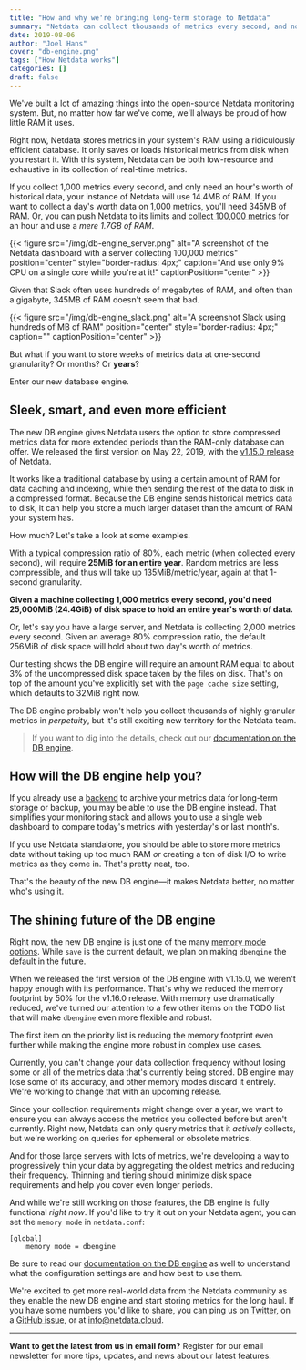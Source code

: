 ```yaml
---
title: "How and why we're bringing long-term storage to Netdata"
summary: "Netdata can collect thousands of metrics every second, and now it can efficiently store that valuable data for the long haul."
date: 2019-08-06
author: "Joel Hans"
cover: "db-engine.png"
tags: ["How Netdata works"]
categories: []
draft: false
---
```


We've built a lot of amazing things into the open-source [Netdata](https://github.com/netdata/netdata) monitoring system. But, no matter how far we've come, we'll always be proud of how little RAM it uses.

Right now, Netdata stores metrics in your system's RAM using a ridiculously efficient database. It only saves or loads historical metrics from disk when you restart it. With this system, Netdata can be both low-resource and exhaustive in its collection of real-time metrics.

<!--more-->

If you collect 1,000 metrics every second, and only need an hour's worth of historical data, your instance of Netdata will use 14.4MB of RAM. If you want to collect a day's worth data on 1,000 metrics, you'll need 345MB of RAM. Or, you can push Netdata to its limits and [collect 100,000 metrics](https://github.com/netdata/netdata/issues/1323) for an hour and use a *mere 1.7GB of RAM*.

{{< figure src="/img/db-engine_server.png" alt="A screenshot of the Netdata dashboard with a server collecting 100,000 metrics" position="center" style="border-radius: 4px;" caption="And use only 9% CPU on a single core while you're at it!" captionPosition="center" >}}

Given that Slack often uses hundreds of megabytes of RAM, and often than a gigabyte, 345MB of RAM doesn't seem that bad.

{{< figure src="/img/db-engine_slack.png" alt="A screenshot Slack using hundreds of MB of RAM" position="center" style="border-radius: 4px;" caption="" captionPosition="center" >}}

But what if you want to store weeks of metrics data at one-second granularity? Or months? Or **years**?

Enter our new database engine.

## Sleek, smart, and even more efficient

The new DB engine gives Netdata users the option to store compressed metrics data for more extended periods than the RAM-only database can offer. We released the first version on May 22, 2019, with the [v1.15.0 release](https://github.com/netdata/netdata/releases/tag/v1.15.0) of Netdata.

It works like a traditional database by using a certain amount of RAM for data caching and indexing, while then sending the rest of the data to disk in a compressed format. Because the DB engine sends historical metrics data to disk, it can help you store a much larger dataset than the amount of RAM your system has.

How much? Let's take a look at some examples.

With a typical compression ratio of 80%, each metric (when collected every second), will require **25MiB for an entire year**. Random metrics are less compressible, and thus will take up 135MiB/metric/year, again at that 1-second granularity.

**Given a machine collecting 1,000 metrics every second, you'd need 25,000MiB (24.4GiB) of disk space to hold an entire year's worth of data.**

Or, let's say you have a large server, and Netdata is collecting 2,000 metrics every second. Given an average 80% compression ratio, the default 256MiB of disk space will hold about two day's worth of metrics.

Our testing shows the DB engine will require an amount RAM equal to about 3% of the uncompressed disk space taken by the files on disk. That's on top of the amount you've explicitly set with the `page cache size` setting, which defaults to 32MiB right now.

The DB engine probably won't help you collect thousands of highly granular metrics in *perpetuity*, but it's still exciting new territory for the Netdata team.

> If you want to dig into the details, check out our [documentation on the DB engine](https://docs.netdata.cloud/database/engine/).

## How will the DB engine help you?

If you already use a [backend](https://docs.netdata.cloud/backends/) to archive your metrics data for long-term storage or backup, you may be able to use the DB engine instead. That simplifies your monitoring stack and allows you to use a single web dashboard to compare today's metrics with yesterday's or last month's.

If you use Netdata standalone, you should be able to store more metrics data without taking up too much RAM *or* creating a ton of disk I/O to write metrics as they come in. That's pretty neat, too.

That's the beauty of the new DB engine—it makes Netdata better, no matter who's using it.

## The shining future of the DB engine

Right now, the new DB engine is just one of the many [memory mode options](https://docs.netdata.cloud/database/#memory-modes). While `save` is the current default, we plan on making `dbengine` the default in the future.

When we released the first version of the DB engine with v1.15.0, we weren't happy enough with its performance. That's why we reduced the memory footprint by 50% for the v1.16.0 release. With memory use dramatically reduced, we've turned our attention to a few other items on the TODO list that will make `dbengine` even more flexible and robust.

The first item on the priority list is reducing the memory footprint even further while making the engine more robust in complex use cases.

Currently, you can't change your data collection frequency without losing some or all of the metrics data that's currently being stored. DB engine may lose some of its accuracy, and other memory modes discard it entirely. We're working to change that with an upcoming release.

Since your collection requirements might change over a year, we want to ensure you can always access the metrics you collected before but aren't currently. Right now, Netdata can only query metrics that it *actively* collects, but we're working on queries for ephemeral or obsolete metrics. 

And for those large servers with lots of metrics, we're developing a way to progressively thin your data by aggregating the oldest metrics and reducing their frequency. Thinning and tiering should minimize disk space requirements and help you cover even longer periods.

And while we're still working on those features, the DB engine is fully functional *right now*. If you'd like to try it out on your Netdata agent, you can set the `memory mode` in `netdata.conf`:

```
[global]
    memory mode = dbengine
```

Be sure to read our [documentation on the DB engine](https://docs.netdata.cloud/database/engine/) as well to understand what the configuration settings are and how best to use them.

We're excited to get more real-world data from the Netdata community as they enable the new DB engine and start storing metrics for the long haul. If you have some numbers you'd like to share, you can ping us on [Twitter](https://twitter.com/linuxnetdata), on a [GitHub issue](https://github.com/netdata/netdata/issues), or at [info@netdata.cloud](mailto:info@netdata.cloud).

---

**Want to get the latest from us in email form?** Register for our email newsletter for more tips, updates, and news about our latest features:

<script charset="utf-8" type="text/javascript" src="//js.hsforms.net/forms/shell.js"></script>
<script>
  hbspt.forms.create({
    portalId: "4567453",
    formId: "6a20deb5-a1e6-4312-9c4d-f6862f947fe0"
});
</script>